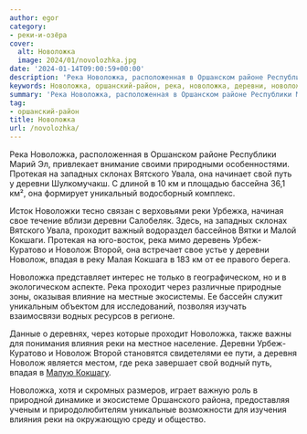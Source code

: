 ```yaml
---
author: egor
category:
- реки-и-озёра
cover:
  alt: Новоложка
  image: 2024/01/novolozhka.jpg
date: '2024-01-14T09:00:59+00:00'
description: 'Река Новоложка, расположенная в Оршанском районе Республики Марий Эл, привлекает внимание своими природными особенностями. Протекая на западных склонах...'
keywords: Новоложка, оршанский-район, река, новоложка, деревни, новолож, реки, проходит, протекая, западных, склонах, вятского, увала, свой, путь, свое, урбеж
summary: 'Река Новоложка, расположенная в Оршанском районе Республики Марий Эл, привлекает внимание своими природными особенностями. Протекая на западных склонах...'
tag:
- оршанский-район
title: Новоложка
url: /novolozhka/
---
```


Река Новоложка, расположенная в Оршанском районе Республики Марий Эл, привлекает внимание своими природными особенностями. Протекая на западных склонах Вятского Увала, она начинает свой путь у деревни Шулкомучакш. С длиной в 10 км и площадью бассейна 36,1 км², она формирует уникальный водосборный комплекс.

Исток Новоложки тесно связан с верховьями реки Урбежка, начиная свое течение вблизи деревни Салобеляк. Здесь, на западных склонах Вятского Увала, проходит важный водораздел бассейнов Вятки и Малой Кокшаги. Протекая на юго-восток, река мимо деревень Урбеж-Куратово и Новолож Второй, она встречает свое устье у деревни Новолож, впадая в реку Малая Кокшага в 183 км от ее правого берега.

Новоложка представляет интерес не только в географическом, но и в экологическом аспекте. Река проходит через различные природные зоны, оказывая влияние на местные экосистемы. Ее бассейн служит уникальным объектом для исследований, позволяя изучать взаимосвязи водных ресурсов в регионе.

Данные о деревнях, через которые проходит Новоложка, также важны для понимания влияния реки на местное население. Деревни Урбеж-Куратово и Новолож Второй становятся свидетелями ее пути, а деревня Новолож является местом, где река завершает свой водный путь, впадая в [Малую Кокшагу](/river_mariel/).

Новоложка, хотя и скромных размеров, играет важную роль в природной динамике и экосистеме Оршанского района, предоставляя ученым и природолюбителям уникальные возможности для изучения влияния реки на окружающую среду и общество.